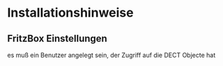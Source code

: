 # Installationshinweise

## FritzBox Einstellungen

es muß ein Benutzer angelegt sein, der Zugriff auf die DECT Objecte hat

